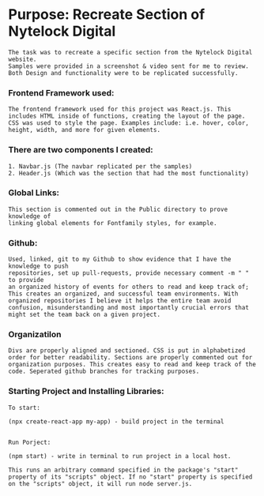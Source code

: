 #   Purpose: Recreate Section of Nytelock Digital
    The task was to recreate a specific section from the Nytelock Digital website.
    Samples were provided in a screenshot & video sent for me to review. Both Design and functionality were to be replicated successfully. 

###   Frontend Framework used:
    The frontend framework used for this project was React.js. This includes HTML inside of functions, creating the layout of the page. CSS was used to style the page. Examples include: i.e. hover, color, height, width, and more for given elements.
   
###   There are two components I created: 
    1. Navbar.js (The navbar replicated per the samples)
    2. Header.js (Which was the section that had the most functionality)

###   Global Links:
    This section is commented out in the Public directory to prove knowledge of
    linking global elements for Fontfamily styles, for example.

###   Github:
    Used, linked, git to my Github to show evidence that I have the knowledge to push
    repositories, set up pull-requests, provide necessary comment -m " " to provide
    an organized history of events for others to read and keep track of; This creates an organized, and successful team environments. With organized repositories I believe it helps the entire team avoid confusion, misunderstanding and most importantly crucial errors that might set the team back on a given project.

    
###   Organizatilon
    Divs are properly aligned and sectioned. CSS is put in alphabetized order for better readability. Sections are properly commented out for organization purposes. This creates easy to read and keep track of the code. Seperated github branches for tracking purposes.

###   Starting Project and Installing Libraries:
    To start:

    (npx create-react-app my-app) - build project in the terminal


    Run Porject:

    (npm start) - write in terminal to run project in a local host.

    This runs an arbitrary command specified in the package's "start" property of its "scripts" object. If no "start" property is specified on the "scripts" object, it will run node server.js. 


